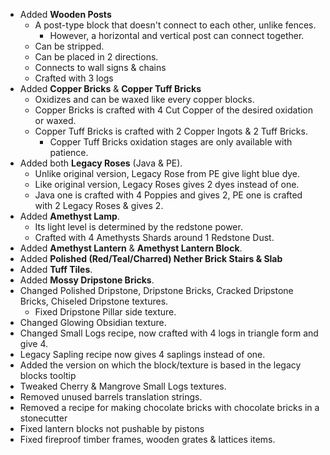 * Added **Wooden Posts**
  * A post-type block that doesn't connect to each other, unlike fences. 
    * However, a horizontal and vertical post can connect together.
  * Can be stripped.
  * Can be placed in 2 directions.
  * Connects to wall signs & chains
  * Crafted with 3 logs
* Added **Copper Bricks** & **Copper Tuff Bricks**
  * Oxidizes and can be waxed like every copper blocks.
  * Copper Bricks is crafted with 4 Cut Copper of the desired oxidation or waxed.
  * Copper Tuff Bricks is crafted with 2 Copper Ingots & 2 Tuff Bricks.
    * Copper Tuff Bricks oxidation stages are only available with patience.
* Added both **Legacy Roses** (Java & PE).
  * Unlike original version, Legacy Rose from PE give light blue dye.
  * Like original version, Legacy Roses gives 2 dyes instead of one.
  * Java one is crafted with 4 Poppies and gives 2, PE one is crafted with 2 Legacy Roses & gives 2.
* Added **Amethyst Lamp**.
  * Its light level is determined by the redstone power.
  * Crafted with 4 Amethysts Shards around 1 Redstone Dust.
* Added **Amethyst Lantern** & **Amethyst Lantern Block**.
* Added **Polished (Red/Teal/Charred) Nether Brick Stairs & Slab**
* Added **Tuff Tiles**.
* Added **Mossy Dripstone Bricks**.
* Changed Polished Dripstone, Dripstone Bricks, Cracked Dripstone Bricks, Chiseled Dripstone textures.
  * Fixed Dripstone Pillar side texture.
* Changed Glowing Obsidian texture.
* Changed Small Logs recipe, now crafted with 4 logs in triangle form and give 4.
* Legacy Sapling recipe now gives 4 saplings instead of one.
* Added the version on which the block/texture is based in the legacy blocks tooltip
* Tweaked Cherry & Mangrove Small Logs textures.
* Removed unused barrels translation strings.
* Removed a recipe for making chocolate bricks with chocolate bricks in a stonecutter
* Fixed lantern blocks not pushable by pistons
* Fixed fireproof timber frames, wooden grates & lattices items.



